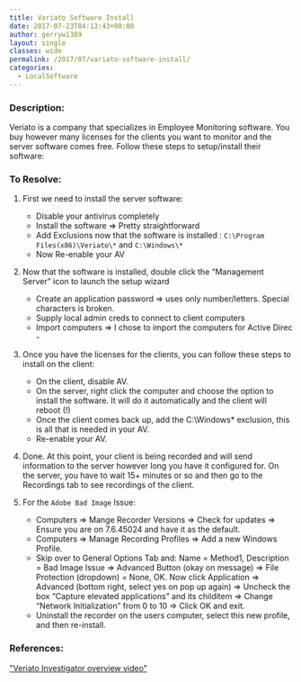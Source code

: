 ```yaml
---
title: Variato Software Install
date: 2017-07-23T04:13:43+00:00
author: gerryw1389
layout: single
classes: wide
permalink: /2017/07/variato-software-install/
categories:
  - LocalSoftware
---
```

<!--more-->

### Description:

Veriato is a company that specializes in Employee Monitoring software. You buy however many licenses for the clients you want to monitor and the server software comes free. Follow these steps to setup/install their software:

### To Resolve:

1. First we need to install the server software:

   - Disable your antivirus completely
   - Install the software => Pretty straightforward
   - Add Exclusions now that the software is installed : `C:\Program Files(x86)\Veriato\*` and `C:\Windows\*`
   - Now Re-enable your AV

2. Now that the software is installed, double click the &#8220;Management Server&#8221; icon to launch the setup wizard

   - Create an application password => uses only number/letters. Special characters is broken.
   - Supply local admin creds to connect to client computers
   - Import computers => I chose to import the computers for Active Direc  - 

3. Once you have the licenses for the clients, you can follow these steps to install on the client:

   - On the client, disable AV.
   - On the server, right click the computer and choose the option to install the software. It will do it automatically and the client will reboot (!)
   - Once the client comes back up, add the C:\Windows\* exclusion, this is all that is needed in your AV.
   - Re-enable your AV.

4. Done. At this point, your client is being recorded and will send information to the server however long you have it configured for. On the server, you have to wait 15+ minutes or so and then go to the Recordings tab to see recordings of the client.

5. For the `Adobe Bad Image` Issue:

   - Computers => Mange Recorder Versions => Check for updates => Ensure you are on 7.6.45024 and have it as the default.
   - Computers => Manage Recording Profiles => Add a new Windows Profile.
   - Skip over to General Options Tab and: Name = Method1, Description = Bad Image Issue => Advanced Button (okay on message) => File Protection (dropdown) = None, OK. Now click Application => Advanced (bottom right, select yes on pop up again) => Uncheck the box &#8220;Capture elevated applications&#8221; and its childitem => Change &#8220;Network Initialization&#8221; from 0 to 10 => Click OK and exit.
   - Uninstall the recorder on the users computer, select this new profile, and then re-install.


### References:

["Veriato Investigator overview video"](https://www.youtube.com/watch?v=ZD_r6L4-_n4&feature=youtu.be)  